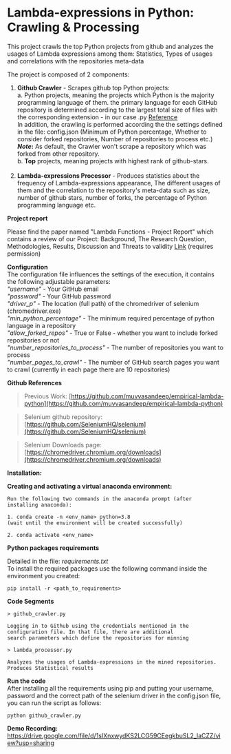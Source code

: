 # 	Lambda-expressions in Python: Crawling & Processing

This project crawls the top Python projects from github and analyzes the usages of Lambda expressions among them: 
Statistics, Types of usages and correlations with the repositories meta-data<br/>

The project is composed of 2 components:
  1. **Github Crawler** - Scrapes github top Python projects:<br/> 
      a. Python projects, meaning the projects which Python is the majority programming language of them. 
        the primary language for each GitHub repository is determined according to the largest total size of files with the corresponding extension - in our case .py
        [Reference](https://stackoverflow.com/questions/5318580/how-does-github-figure-out-a-projects-language)  
        In addition, the crawling is performed according the the settings defined in the file: config.json (Minimum of Python percentage, Whether to consider forked repositories, Number of repositories to process etc.)<br/>
        **_Note_:** As default, the Crawler won't scrape a repository which was forked from other repository.<br/>
      b. **Top** projects, meaning projects with highest rank of github-stars.<br/><br/>
   2. **Lambda-expressions Processor** - Produces statistics about the frequency of Lambda-expressions appearance,
                                      The different usages of them and the correlation to the repository's meta-data 
                                      such as size, number of github stars, number of forks, the percentage of Python 
                                      programming language etc.


**Project report**

Please find the paper named "Lambda Functions - Project Report" which contains a review of our Project: 
Background, The Research Question, Methodologies, Results, Discussion and Threats to validity
[Link](https://docs.google.com/document/d/1EvzsI9q-CPdfmiSDcerMIAtsMmOo_xp4CHxX99KSBhY/edit?usp=sharing)  (requires permission)<br/> 

**Configuration**<br/> 
The configuration file influences the settings of the execution, it contains the following adjustable parameters:<br/> 
*"username"* - Your GitHub email<br/> 
*"password"* - Your GitHub password<br/> 
*"driver_p"* - The location (full path) of the chromedriver of selenium (chromedriver.exe)<br/> 
*"min_python_percentage"* - The minimum required percentage of python language in a repository<br/> 
*"allow_forked_repos"* - True or False - whether you want to include forked repositories or not<br/> 
*"number_repositories_to_process"* - The number of repositories you want to process<br/> 
*"number_pages_to_crawl"* -  The number of GitHub search pages you want to crawl (currently in each page there are 10 repositories)<br/> 

**Github References**

>Previous Work: [https://github.com/muvvasandeep/empirical-lambda-python](https://github.com/muvvasandeep/empirical-lambda-python)

>Selenium github repository: [https://github.com/SeleniumHQ/selenium](https://github.com/SeleniumHQ/selenium)

>Selenium Downloads page: [https://chromedriver.chromium.org/downloads](https://chromedriver.chromium.org/downloads)


**Installation:**

**Creating and activating a virtual anaconda environment:**
```
Run the following two commands in the anaconda prompt (after installing anaconda):

1. conda create -n <env_name> python=3.8
(wait until the environment will be created successfully)

2. conda activate <env_name>
```

**Python packages requirements**


Detailed in the file: *requirements.txt*<br>
To install the required packages use the following command inside the environment you created:

```
pip install -r <path_to_requirements>
```

**Code Segments** 
```
> github_crawler.py

Logging in to Github using the credentials mentioned in the configuration file. In that file, there are additional 
search parameters which define the repositories for minning 

> lambda_processor.py

Analyzes the usages of Lambda-expressions in the mined repositories. Produces Statistical results

```

**Run the code**
<br>After installing all the requirements using pip and putting your username, password and the correct path of the selenium driver in the config.json file, you can run the script as follows:
```
python github_crawler.py
```

**Demo Recording:**
https://drive.google.com/file/d/1sIXnxwydKS2LCG59CEegkbuSL2_laCZZ/view?usp=sharing
